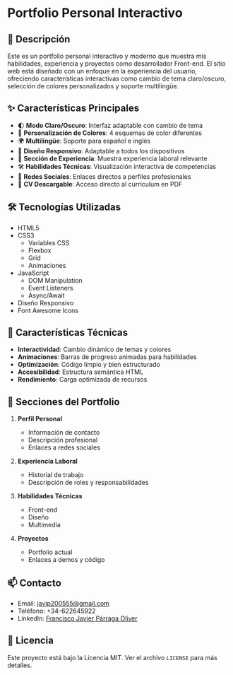# Portfolio Personal Interactivo

## 📝 Descripción
Este es un portfolio personal interactivo y moderno que muestra mis habilidades, experiencia y proyectos como desarrollador Front-end. El sitio web está diseñado con un enfoque en la experiencia del usuario, ofreciendo
características interactivas como cambio de tema claro/oscuro, selección de colores personalizados y soporte multilingüe.

## ✨ Características Principales

- 🌓 **Modo Claro/Oscuro**: Interfaz adaptable con cambio de tema
- 🎨 **Personalización de Colores**: 4 esquemas de color diferentes
- 🌍 **Multilingüe**: Soporte para español e inglés
- 📱 **Diseño Responsivo**: Adaptable a todos los dispositivos
- 💼 **Sección de Experiencia**: Muestra experiencia laboral relevante
- 🛠️ **Habilidades Técnicas**: Visualización interactiva de competencias
- 🔗 **Redes Sociales**: Enlaces directos a perfiles profesionales
- 📄 **CV Descargable**: Acceso directo al currículum en PDF

## 🛠️ Tecnologías Utilizadas

- HTML5
- CSS3
  - Variables CSS
  - Flexbox
  - Grid
  - Animaciones
- JavaScript
  - DOM Manipulation
  - Event Listeners
  - Async/Await
- Diseño Responsivo
- Font Awesome Icons

## 🚀 Características Técnicas

- **Interactividad**: Cambio dinámico de temas y colores
- **Animaciones**: Barras de progreso animadas para habilidades
- **Optimización**: Código limpio y bien estructurado
- **Accesibilidad**: Estructura semántica HTML
- **Rendimiento**: Carga optimizada de recursos

## 📱 Secciones del Portfolio

1. **Perfil Personal**
   - Información de contacto
   - Descripción profesional
   - Enlaces a redes sociales

2. **Experiencia Laboral**
   - Historial de trabajo
   - Descripción de roles y responsabilidades

3. **Habilidades Técnicas**
   - Front-end
   - Diseño
   - Multimedia

4. **Proyectos**
   - Portfolio actual
   - Enlaces a demos y código

## 📫 Contacto

- Email: javip200555@gmail.com
- Teléfono: +34-622645922
- LinkedIn: [Francisco Javier Párraga Oliver](http://www.linkedin.com/in/francisco-javier-p%C3%A1rraga-oliver-94106629a)

## 📄 Licencia

Este proyecto está bajo la Licencia MIT. Ver el archivo `LICENSE` para más detalles.
